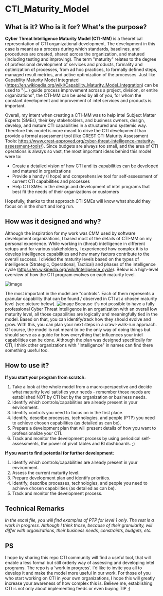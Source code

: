 # CTI_Maturity_Model


## What is it? Who is it for? What's the purpose?

**Cyber Threat Intelligence Maturity Model (CTI-MM)** is a theoretical representation of CTI organizational development. The development in this case is meant as a process during which standards, baselines, and procedures are created, shared across the organization, and matured (including testing and improving). The term "maturity" relates to the degree of professional development of services and products, formality and optimization of processes, from ad hoc practices, to formally defined steps, managed result metrics, and active optimization of the processes.
Just like Capability Maturity Model Integrated (https://en.wikipedia.org/wiki/Capability_Maturity_Model_Integration) can be used to "(...) guide process improvement across a project, division, or entire organizations", the CTI-MM can be used by all of you, for whom the constant development and improvement of intel services and products is important.

Overall, my intent when creating a CTI-MM was to help intel Subject Matter Experts (SMEs), their key stakeholders, and business owners, design, develop, and mature CTI capabilities in a structured and systemic way. Therefore this model is more meant to drive the CTI development than provide a formal assessment tool (like CREST CTI Maturity Assessment Tools: https://www.crest-approved.org/cyber-threat-intelligence-maturity-assessment-tools/).
Since budgets are always too small, and the area of CTI operations is always so vast, the most important ideas behind this model were to:
<ul>
  <li> Create a detailed vision of how CTI and its capabilities can be developed and matured in organizations</li>
  <li> Provide a handy (I hope) and comprehensive tool for self-assessment of current CTI capabilities and processes</li>
  <li> Help CTI SMEs in the design and development of intel programs that best fit the needs of their organizations or customers</li>
</ul>
Hopefully, thanks to that approach CTI SMEs will know what should they focus on in the short and long run. 

## How was it designed and why?
Although the inspiration for my work was CMM used by software development organizations, I based most of the details of CTI-MM on my personal experience. While working in (threat) intelligence in different setups and for various stakeholders, I experienced how complex it is to develop intelligence capabilities and how many factors contribute to the overall success. 
I divided the maturity levels based on the types of intelligence (Strategic, Operational, Tactical) and phases of the intelligence cycle (https://en.wikipedia.org/wiki/Intelligence_cycle).
Below is a high-level overview of how the CTI program evolves on each maturity level. 

![image](https://github.com/Slavkey/CTI_Maturity_Model/assets/141276405/9fe09ddc-3bf0-4455-9091-e1a567c3ca28)

The most important in the model are "controls". Each of them represents a granular capability that can be found / observed in CTI at a chosen maturity level (see picture below).
![image](https://github.com/Slavkey/CTI_Maturity_Model/assets/141276405/ba93a474-366f-413c-8e46-61bdb3254400)
Because it's not possible to have a fully professional Cyber Threat Intelligence in an organization with an overall low maturity level, all those capabilities are logically and meaningfully tied in the model. Based on that, you can identify/track how they should evolve and grow. With this, you can plan your next steps in a crawl-walk-run approach.
Of course, the model is not meant to be the only way of doing things but should serve as a guide for how everything that influences your intel capabilities can be done. Although the plan was designed specifically for CTI, I think other organizations with "Intelligence" in names can find there something useful too. 

## How to use it?
  **If you start your program from scratch:**
<ol>
    <li>Take a look at the whole model from a macro-perspective and decide what maturity level satisfies your needs - remember those needs are established NOT by CTI but by the organization or business needs.</li>
    <li>Identify which controls/capabilities are already present in your environment.</li>
    <li>Identify controls you need to focus on in the first place.</li>
    <li>Identify, describe processes, technologies, and people (PTP) you need to achieve chosen capabilities (as detailed as can be).</li>
    <li>Prepare a development plan that will present details of how you want to professionalize your CTI.</li>
    <li>Track and monitor the development process by using periodical self-assessments, the power of pivot tables and BI dashboards. ;)</li>
</ol>

  **If you want to find potential for further development:**
<ol>
  <li>Identify which controls/capabilities are already present in your environment.</li>
  <li>Assess the current maturity level.</li>
  <li>Prepare development plan and identify priorities.</li>
  <li>Identify, describe processes, technologies, and people you need to achieve chosen capabilities (as detailed as can be).</li>
  <li>Track and monitor the development process.</li>
</ol>

## Technical Remarks
_In the excel file, you will find examples of PTP for level 1 only. The rest is a work in progress. Although I think those, because of their granularity, will differ with organizations, their business needs, constraints, budgets, etc._ 

## PS
I hope by sharing this repo CTI community will find a useful tool, that will enable a less formal but still orderly way of assessing and developing intel programs. 
The repo is a 'work in progress'. I'd like to invite you all to develop it and make the model more useful in our work. 
For those of you who start working on CTI in your own organizations, I hope this will greatly increase your awareness of how complex this is. Believe me, establishing CTI is not only about implementing feeds or even buying TIP ;)




